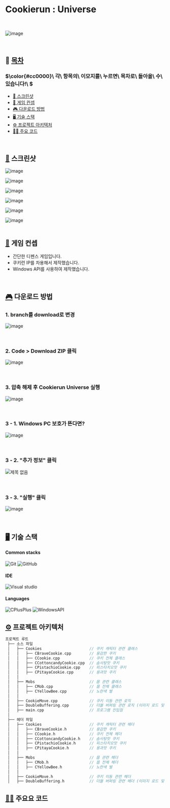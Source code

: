 # Cookierun : Universe

<br>

![image](https://github.com/user-attachments/assets/de5d859c-7d4c-48b3-b896-d3967a6d4870)

<br>

## 📝 [목차](#index) <a name = "index"></a>

### $\color{#cc0000}\ 각\ 항목의\ 이모지를\ 누르면\ 목차로\ 돌아올\ 수\ 있습니다!\ $

- [🎨 스크린샷](#screenshots)
- [🚩 게임 컨셉](#concept)
- [🎮 다운로드 방법](#download)
- [🖥️ 기술 스택](#stacks)
- [⚙️ 프로젝트 아키텍처](#architecture) 
- [🧑‍💻 주요 코드](#code)

<br>

## [🎨](#index) 스크린샷 <a name = "screenshots"></a>

![image](https://github.com/user-attachments/assets/6d444c66-b9e5-434f-8aad-36c597a72f3b)
<br>

![image](https://github.com/user-attachments/assets/ac16c922-393d-4bf7-8854-68cd05c7ad76)
<br>

![image](https://github.com/user-attachments/assets/84550b84-8b82-4c65-97a1-bbc1c377e050)
<br>

![image](https://github.com/user-attachments/assets/952b91cf-86f8-4e12-93f2-1ce174abad1c)
<br>

![image](https://github.com/user-attachments/assets/24ae615c-dcd5-4c93-a96a-9c22cba9d6be)
<br>

![image](https://github.com/user-attachments/assets/380f3bec-ba75-40b7-af51-fcbbdcfba7ec)
<br><br>

## [🚩](#index) 게임 컨셉 <a name = "concept"></a>

- 간단한 디펜스 게임입니다.
- 쿠키런 IP를 차용해서 제작했습니다.
- Windows API를 사용하여 제작했습니다.

<br>

## [🎮](#index) 다운로드 방법 <a name = "download"></a>

### 1. branch를 download로 변경
![image](https://github.com/user-attachments/assets/1827760d-8eb3-493d-bba8-8ab3d8488606)
<br><br><br>

### 2. Code > Download ZIP 클릭
![image](https://github.com/user-attachments/assets/1655ada0-40a9-49ab-af6f-da77cd5ef3a1)
<br><br><br>

### 3. 압축 해제 후 Cookierun Universe 실행
![image](https://github.com/user-attachments/assets/4dbd221b-d927-4c4e-a068-6af494c69eaf)
<br><br><br>

### 3 - 1. Windows PC 보호가 뜬다면?
![image](https://github.com/user-attachments/assets/fab9402c-a56d-45da-aba0-a6fc256d1225)
<br><br><br>

### 3 - 2. "추가 정보" 클릭
![제목 없음](https://github.com/user-attachments/assets/40f1aefd-f379-42e6-b1c7-ece20842f2f0)
<br><br><br>

### 3 - 3. "실행" 클릭
![image](https://github.com/user-attachments/assets/0c6175ec-d489-472d-abf3-23bef71bb22a)
<br><br><br>

## [🖥️](#index) 기술 스택 <a name = "stacks"></a>

#### Common stacks
<img alt="Git" src ="https://img.shields.io/badge/Git-F05032.svg?&style=for-the-badge&logo=Git&logoColor=white"> <img alt="GitHub" src ="https://img.shields.io/badge/GitHub-181717.svg?&style=for-the-badge&logo=Github&logoColor=white">

#### IDE
<img alt="Visual studio" src ="https://img.shields.io/badge/Visual studio-7252aa.svg?&style=for-the-badge&logo=1&logoColor=white"/>

#### Languages
<img alt="CPlusPlus" src ="https://img.shields.io/badge/C++-00599C.svg?&style=for-the-badge&logo=CPlusPlus&logoColor=white"> <img alt="WindowsAPI" src ="https://img.shields.io/badge/Windows API-00599C.svg?&style=for-the-badge&logo=CPlusPlus&logoColor=white">
<br>

## [⚙️](#index) 프로젝트 아키텍처 <a name = "architecture"></a>

```cpp
프로젝트 루트
 ├── 소스 파일
 │   ├── Cookies                     // 쿠키 캐릭터 관련 클래스
 │   │   ├── CBraveCookie.cpp        // 용감한 쿠키
 │   │   ├── CCookie.cpp             // 쿠키 전체 클래스
 │   │   ├── CCottoncandyCookie.cpp  // 솜사탕맛 쿠키
 │   │   ├── CPistachioCookie.cpp    // 피스타치오맛 쿠키
 │   │   ├── CPitayaCookie.cpp       // 용과맛 쿠키
 │   │
 │   ├── Mobs                        // 몹 관련 클래스
 │   │   ├── CMob.cpp                // 몹 전체 클래스
 │   │   ├── CYellowBee.cpp          // 노란색 벌
 │   │
 │   ├── CookieMove.cpp              // 쿠키 이동 관련 로직
 │   ├── DoubleBuffering.cpp         // 더블 버퍼링 관련 로직 (이미지 로드 및 출력 관련)
 │   ├── main.cpp                    // 프로그램 진입점
 │
 ├── 헤더 파일
 │   ├── Cookies                     // 쿠키 캐릭터 관련 헤더
 │   │   ├── CBraveCookie.h          // 용감한 쿠키
 │   │   ├── CCookie.h               // 쿠키 전체 헤더
 │   │   ├── CCottoncandyCookie.h    // 솜사탕맛 쿠키
 │   │   ├── CPistachioCookie.h      // 피스타치오맛 쿠키
 │   │   ├── CPitayaCookie.h         // 용과맛 쿠키
 │   │
 │   ├── Mobs                        // 몹 관련 헤더
 │   │   ├── CMob.h                  // 몹 전체 헤더
 │   │   ├── CYellowBee.h            // 노란색 벌
 │   │
 │   ├── CookieMove.h                // 쿠키 이동 관련 헤더
 │   ├── DoubleBuffering.h           // 더블 버퍼링 관련 헤더 (이미지 로드 및 출력 관련)
```
 
## [🧑‍💻](#index) 주요요 코드 <a name = "code"></a>
